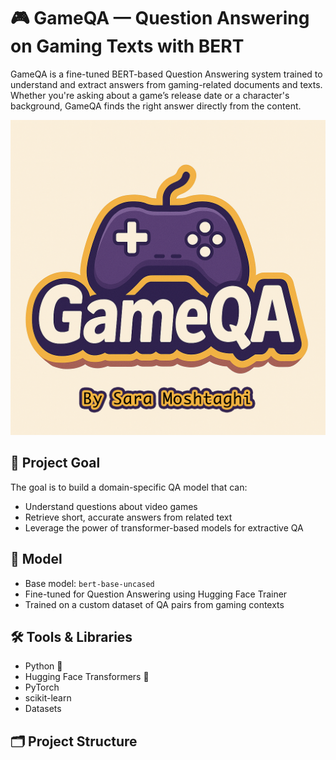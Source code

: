 # 🎮 GameQA — Question Answering on Gaming Texts with BERT

GameQA is a fine-tuned BERT-based Question Answering system trained to understand and extract answers from gaming-related documents and texts. Whether you're asking about a game’s release date or a character's background, GameQA finds the right answer directly from the content.

![GameQA Logo](./assets/gameqa_logo.png)

## 📌 Project Goal

The goal is to build a domain-specific QA model that can:
- Understand questions about video games
- Retrieve short, accurate answers from related text
- Leverage the power of transformer-based models for extractive QA

## 🧠 Model

- Base model: `bert-base-uncased`
- Fine-tuned for Question Answering using Hugging Face Trainer
- Trained on a custom dataset of QA pairs from gaming contexts

## 🛠️ Tools & Libraries

- Python 🐍
- Hugging Face Transformers 🤗
- PyTorch
- scikit-learn
- Datasets

## 🗂️ Project Structure

